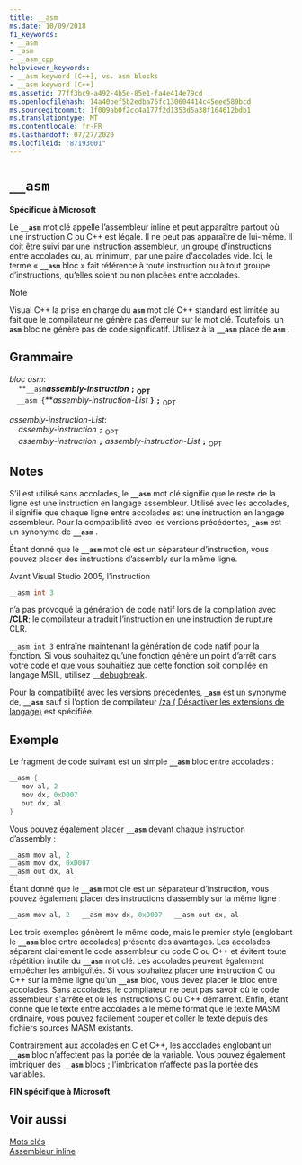 ```yaml
---
title: __asm
ms.date: 10/09/2018
f1_keywords:
- __asm
- _asm
- __asm_cpp
helpviewer_keywords:
- __asm keyword [C++], vs. asm blocks
- __asm keyword [C++]
ms.assetid: 77ff3bc9-a492-4b5e-85e1-fa4e414e79cd
ms.openlocfilehash: 14a40bef5b2edba76fc130604414c45eee589bcd
ms.sourcegitcommit: 1f009ab0f2cc4a177f2d1353d5a38f164612bdb1
ms.translationtype: MT
ms.contentlocale: fr-FR
ms.lasthandoff: 07/27/2020
ms.locfileid: "87193001"
---
```

# `__asm`

**Spécifique à Microsoft**

Le **`__asm`** mot clé appelle l’assembleur inline et peut apparaître partout où une instruction C ou C++ est légale. Il ne peut pas apparaître de lui-même. Il doit être suivi par une instruction assembleur, un groupe d'instructions entre accolades ou, au minimum, par une paire d'accolades vide. Ici, le terme « **`__asm`** bloc » fait référence à toute instruction ou à tout groupe d’instructions, qu’elles soient ou non placées entre accolades.

> [!NOTE]
> Visual C++ la prise en charge du **`asm`** mot clé C++ standard est limitée au fait que le compilateur ne génère pas d’erreur sur le mot clé. Toutefois, un **`asm`** bloc ne génère pas de code significatif. Utilisez à la **`__asm`** place de **`asm`** .

## <a name="grammar"></a>Grammaire

*bloc asm*:<br/>
&nbsp;&nbsp;&nbsp;&nbsp;**`__asm`***assembly-instruction* **`;`** <sub>OPT</sub><br/>
&nbsp;&nbsp;&nbsp;&nbsp;**`__asm {`***assembly-instruction-List* **`}`** **`;`** <sub>OPT</sub>

*assembly-instruction-List*:<br/>
&nbsp;&nbsp;&nbsp;&nbsp;*assembly-instruction* **`;`** <sub>OPT</sub><br/>
&nbsp;&nbsp;&nbsp;&nbsp;*assembly-instruction* **`;`** *assembly-instruction-List* **`;`** <sub>OPT</sub>

## <a name="remarks"></a>Notes

S’il est utilisé sans accolades, le **`__asm`** mot clé signifie que le reste de la ligne est une instruction en langage assembleur. Utilisé avec les accolades, il signifie que chaque ligne entre accolades est une instruction en langage assembleur. Pour la compatibilité avec les versions précédentes, **`_asm`** est un synonyme de **`__asm`** .

Étant donné que le **`__asm`** mot clé est un séparateur d’instruction, vous pouvez placer des instructions d’assembly sur la même ligne.

Avant Visual Studio 2005, l’instruction

```cpp
__asm int 3
```

n’a pas provoqué la génération de code natif lors de la compilation avec **/CLR**; le compilateur a traduit l’instruction en une instruction de rupture CLR.

`__asm int 3` entraîne maintenant la génération de code natif pour la fonction. Si vous souhaitez qu’une fonction génère un point d’arrêt dans votre code et que vous souhaitiez que cette fonction soit compilée en langage MSIL, utilisez [__debugbreak](../../intrinsics/debugbreak.md).

Pour la compatibilité avec les versions précédentes, **`_asm`** est un synonyme de, **`__asm`** sauf si l’option de compilateur [/za \( Désactiver les extensions de langage)](../../build/reference/za-ze-disable-language-extensions.md) est spécifiée.

## <a name="example"></a>Exemple

Le fragment de code suivant est un simple **`__asm`** bloc entre accolades :

```cpp
__asm {
   mov al, 2
   mov dx, 0xD007
   out dx, al
}
```

Vous pouvez également placer **`__asm`** devant chaque instruction d’assembly :

```cpp
__asm mov al, 2
__asm mov dx, 0xD007
__asm out dx, al
```

Étant donné que le **`__asm`** mot clé est un séparateur d’instruction, vous pouvez également placer des instructions d’assembly sur la même ligne :

```cpp
__asm mov al, 2   __asm mov dx, 0xD007   __asm out dx, al
```

Les trois exemples génèrent le même code, mais le premier style (englobant le **`__asm`** bloc entre accolades) présente des avantages. Les accolades séparent clairement le code assembleur du code C ou C++ et évitent toute répétition inutile du **`__asm`** mot clé. Les accolades peuvent également empêcher les ambiguïtés. Si vous souhaitez placer une instruction C ou C++ sur la même ligne qu’un **`__asm`** bloc, vous devez placer le bloc entre accolades. Sans accolades, le compilateur ne peut pas savoir où le code assembleur s'arrête et où les instructions C ou C++ démarrent. Enfin, étant donné que le texte entre accolades a le même format que le texte MASM ordinaire, vous pouvez facilement couper et coller le texte depuis des fichiers sources MASM existants.

Contrairement aux accolades en C et C++, les accolades englobant un **`__asm`** bloc n’affectent pas la portée de la variable. Vous pouvez également imbriquer des **`__asm`** blocs ; l’imbrication n’affecte pas la portée des variables.

**FIN spécifique à Microsoft**

## <a name="see-also"></a>Voir aussi

[Mots clés](../../cpp/keywords-cpp.md)<br/>
[Assembleur inline](../../assembler/inline/inline-assembler.md)<br/>
